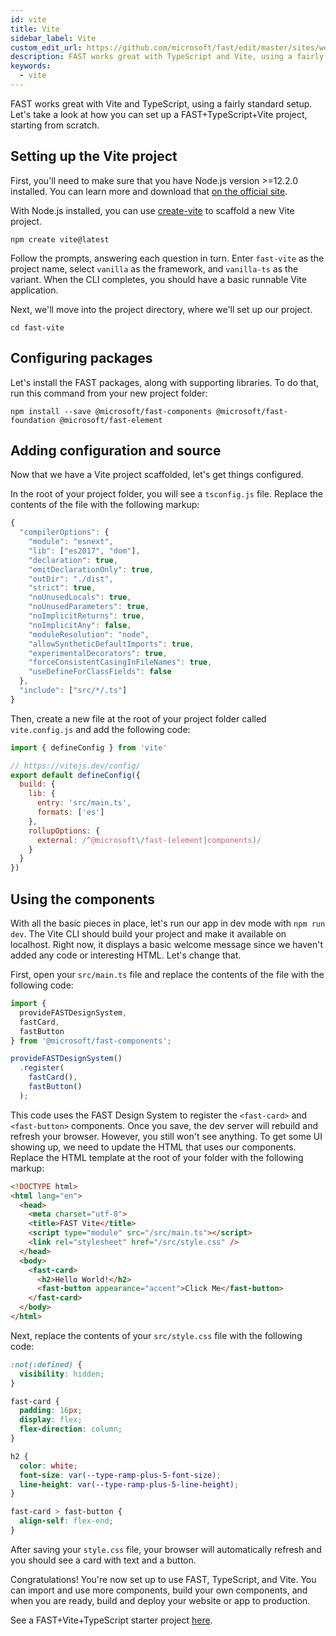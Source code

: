 ```yaml
---
id: vite
title: Vite
sidebar_label: Vite
custom_edit_url: https://github.com/microsoft/fast/edit/master/sites/website/versioned_docs/version-legacy/integrations/vite.md
description: FAST works great with TypeScript and Vite, using a fairly standard setup. Let's take a look at how you can set up a FAST+Vite+TypeScript project, starting from scratch.
keywords:
  - vite
---
```


FAST works great with Vite and TypeScript, using a fairly standard setup. Let's take a look at how you can set up a FAST+TypeScript+Vite project, starting from scratch.
## Setting up the Vite project

First, you'll need to make sure that you have Node.js version >=12.2.0 installed. You can learn more and download that [on the official site](https://nodejs.org/).

With Node.js installed, you can use [create-vite](https://github.com/vitejs/vite/tree/main/packages/create-vite) to scaffold a new Vite project.

```shell
npm create vite@latest
```

Follow the prompts, answering each question in turn. Enter `fast-vite` as the project name, select `vanilla` as the framework, and `vanilla-ts` as the variant. When the CLI completes, you should have a basic runnable Vite application.

Next, we'll move into the project directory, where we'll set up our project.

```shell
cd fast-vite
```

## Configuring packages

Let's install the FAST packages, along with supporting libraries. To do that, run this command from your new project folder:

```shell
npm install --save @microsoft/fast-components @microsoft/fast-foundation @microsoft/fast-element
```

## Adding configuration and source

Now that we have a Vite project scaffolded, let's get things configured. 

In the root of your project folder, you will see a `tsconfig.js` file.  Replace the contents of the file with the following markup:

```js
{
  "compilerOptions": {
    "module": "esnext",
    "lib": ["es2017", "dom"],
    "declaration": true,
    "emitDeclarationOnly": true,
    "outDir": "./dist",
    "strict": true,
    "noUnusedLocals": true,
    "noUnusedParameters": true,
    "noImplicitReturns": true,
    "noImplicitAny": false,
    "moduleResolution": "node",
    "allowSyntheticDefaultImports": true,
    "experimentalDecorators": true,
    "forceConsistentCasingInFileNames": true,
    "useDefineForClassFields": false
  },
  "include": ["src/*/.ts"]
}
```

Then, create a new file at the root of your project folder called `vite.config.js` and add the following code:

```js
import { defineConfig } from 'vite'

// https://vitejs.dev/config/
export default defineConfig({
  build: {
    lib: {
      entry: 'src/main.ts',
      formats: ['es']
    },
    rollupOptions: {
      external: /^@microsoft\/fast-(element|components)/
    }
  }
})
```
## Using the components

With all the basic pieces in place, let's run our app in dev mode with `npm run dev`. The Vite CLI should build your project and make it available on localhost. Right now, it displays a basic welcome message since we haven't added any code or interesting HTML. Let's change that.

First, open your `src/main.ts` file and replace the contents of the file with the following code:

```ts
import { 
  provideFASTDesignSystem, 
  fastCard, 
  fastButton
} from '@microsoft/fast-components';

provideFASTDesignSystem()
  .register(
    fastCard(),
    fastButton()
  );
```

This code uses the FAST Design System to register the `<fast-card>` and `<fast-button>` components. Once you save, the dev server will rebuild and refresh your browser. However, you still won't see anything. To get some UI showing up, we need to update the HTML that uses our components. Replace the HTML template at the root of your folder with the following markup:

```html
<!DOCTYPE html>
<html lang="en">
  <head>
    <meta charset="utf-8">
    <title>FAST Vite</title>
    <script type="module" src="/src/main.ts"></script>
    <link rel="stylesheet" href="/src/style.css" />
  </head>
  <body>
    <fast-card>
      <h2>Hello World!</h2>
      <fast-button appearance="accent">Click Me</fast-button>
    </fast-card>
  </body>
</html>
```

Next, replace the contents of your `src/style.css` file with the following code:

```css
:not(:defined) {
  visibility: hidden;
}

fast-card {
  padding: 16px;
  display: flex;
  flex-direction: column;
}

h2 {
  color: white;
  font-size: var(--type-ramp-plus-5-font-size);
  line-height: var(--type-ramp-plus-5-line-height);
}

fast-card > fast-button {
  align-self: flex-end;
}
```

After saving your `style.css` file, your browser will automatically refresh and you should see a card with text and a button.

Congratulations! You're now set up to use FAST, TypeScript, and Vite. You can import and use more components, build your own components, and when you are ready, build and deploy your website or app to production.

See a FAST+Vite+TypeScript starter project [here](../../../../examples/vite-starters/vite-fast-typescript-starter/README.md).